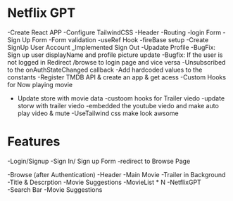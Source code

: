 # Netflix GPT
 
 -Create React APP
 -Configure TailwindCSS
 -Header
 -Routing
 -login Form
 -Sign Up Form
 -Form validation
 -useRef Hook
 -fireBase setup
 -Create SignUp User Account
 _Implemented Sign Out
 -Upadate Profile
 -BugFix: Sign up user displayName and profile picture update
 -Bugfix: If the user is not logged in Redirect /browse to login page and vice versa
 -Unsubscribed to the onAuthStateChanged callback
 -Add hardcoded values to the constants
 -Register TMDB API & create an app & get acess
 -Custom Hooks for Now playing movie
 - Update store with movie data
 -custoom hooks for Trailer viedo 
 -update storw with trailer viedo
 -embedded the youtube viedo and make auto play video & mute
 -UseTailwind css make look awsome

 # Features
   -Login/Signup 
     -Sign In/ Sign up Form
     -redirect to Browse Page

   -Browse (after Authentication)
     -Header
     -Main Movie
        -Trailer in  Background
        -Title & Descrption
        -Movie Suggestions
            -MovieList * N
   -NetflixGPT     
      -Search Bar
      -Movie Suggestions   